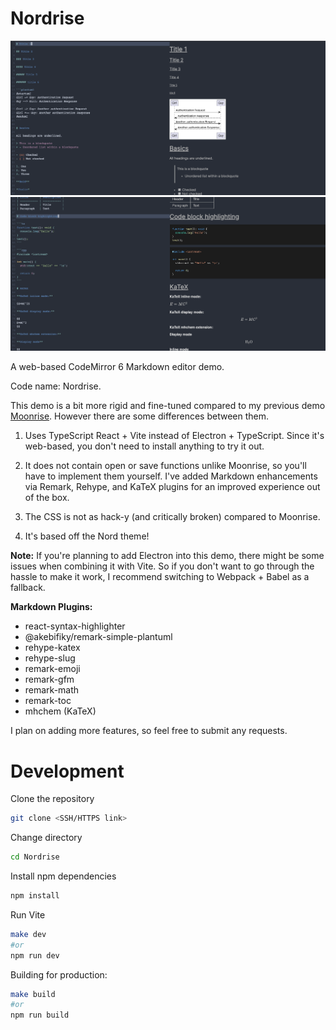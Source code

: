 # Nordrise

![demo](./img/demo.png)
![demo2](./img/demo2.png)

A web-based CodeMirror 6 Markdown editor demo.

Code name: Nordrise.

This demo is a bit more rigid and fine-tuned compared to my previous demo [Moonrise](https://github.com/alexwkleung/Moonrise). However there are some differences between them.

1) Uses TypeScript React + Vite instead of Electron + TypeScript. Since it's web-based, you don't need to install anything to try it out.

2) It does not contain open or save functions unlike Moonrise, so you'll have to implement them yourself. I've added Markdown enhancements via Remark, Rehype, and KaTeX plugins for an improved experience out of the box. 

3) The CSS is not as hack-y (and critically broken) compared to Moonrise.

4) It's based off the Nord theme!

**Note:** If you're planning to add Electron into this demo, there might be some issues when combining it with Vite. So if you don't want to go through the hassle to make it work, I recommend switching to Webpack + Babel as a fallback.

**Markdown Plugins:**

- react-syntax-highlighter
- @akebifiky/remark-simple-plantuml
- rehype-katex
- rehype-slug
- remark-emoji
- remark-gfm
- remark-math
- remark-toc
- mhchem (KaTeX)

I plan on adding more features, so feel free to submit any requests.

# Development

Clone the repository

```bash
git clone <SSH/HTTPS link>
```

Change directory

```bash
cd Nordrise
```

Install npm dependencies

```bash
npm install
```

Run Vite

```bash
make dev
#or
npm run dev
```

Building for production:

```bash
make build
#or 
npm run build
```